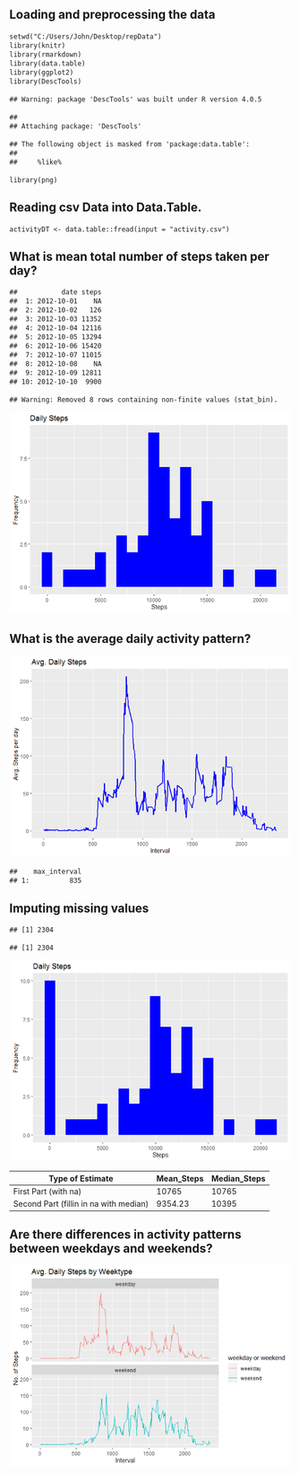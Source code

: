 ## Loading and preprocessing the data

    setwd("C:/Users/John/Desktop/repData")
    library(knitr)
    library(rmarkdown)
    library(data.table)
    library(ggplot2)
    library(DescTools)

    ## Warning: package 'DescTools' was built under R version 4.0.5

    ## 
    ## Attaching package: 'DescTools'

    ## The following object is masked from 'package:data.table':
    ## 
    ##     %like%

    library(png)

## Reading csv Data into Data.Table.

    activityDT <- data.table::fread(input = "activity.csv")

## What is mean total number of steps taken per day?

    ##           date steps
    ##  1: 2012-10-01    NA
    ##  2: 2012-10-02   126
    ##  3: 2012-10-03 11352
    ##  4: 2012-10-04 12116
    ##  5: 2012-10-05 13294
    ##  6: 2012-10-06 15420
    ##  7: 2012-10-07 11015
    ##  8: 2012-10-08    NA
    ##  9: 2012-10-09 12811
    ## 10: 2012-10-10  9900

    ## Warning: Removed 8 rows containing non-finite values (stat_bin).

![](PA1_template_files/figure-markdown_strict/unnamed-chunk-4-1.png)

## What is the average daily activity pattern?

![](PA1_template_files/figure-markdown_strict/unnamed-chunk-6-1.png)

    ##    max_interval
    ## 1:          835

## Imputing missing values

    ## [1] 2304

    ## [1] 2304

![](PA1_template_files/figure-markdown_strict/unnamed-chunk-11-1.png)

<table>
<thead>
<tr class="header">
<th>Type of Estimate</th>
<th>Mean_Steps</th>
<th>Median_Steps</th>
</tr>
</thead>
<tbody>
<tr class="odd">
<td>First Part (with na)</td>
<td>10765</td>
<td>10765</td>
</tr>
<tr class="even">
<td>Second Part (fillin in na with median)</td>
<td>9354.23</td>
<td>10395</td>
</tr>
</tbody>
</table>

## Are there differences in activity patterns between weekdays and weekends?

![](PA1_template_files/figure-markdown_strict/unnamed-chunk-13-1.png)
